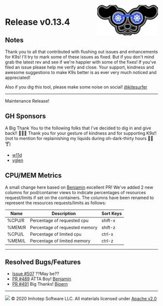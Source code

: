 <img src="https://raw.githubusercontent.com/derailed/k9s/master/assets/k9s_small.png" align="right" width="200" height="auto"/>

# Release v0.13.4

## Notes

Thank you to all that contributed with flushing out issues and enhancements for K9s! I'll try to mark some of these issues as fixed. But if you don't mind grab the latest rev and see if we're happier with some of the fixes! If you've filed an issue please help me verify and close. Your support, kindness and awesome suggestions to make K9s better is as ever very much noticed and appreciated!

Also if you dig this tool, please make some noise on social! [@kitesurfer](https://twitter.com/kitesurfer)

---

Maintenance Release!

## GH Sponsors

A Big Thank You to the following folks that I've decided to dig in and give back!! 👏🙏🎊
Thank you for your gesture of kindness and for supporting K9s!! (not to mention for replainishing my liquids during oh-dark-thirty hours 🍺🍹🍸)

* [w11d](https://github.com/w11d)
* [vglen](https://github.com/vglen)

## CPU/MEM Metrics

A small change here based on [Benjamin](https://github.com/binarycoded) excellent PR! We've added 2 new columns for pod/container views to indicate percentages of resources request/limits if set on the containers. The columns have been renamed to represent the resources requests/limits as follows:

| Name   | Description                    | Sort Keys |
|--------|--------------------------------|-----------|
| %CPU/R | Percentage of requested cpu    | shift-x   |
| %MEM/R | Percentage of requested memory | shift-z   |
| %CPU/L | Percentage of limited cpu      | ctrl-x    |
| %MEM/L | Percentage of limited memory   | ctrl-z    |

---

## Resolved Bugs/Features

* [Issue #507](https://github.com/derailed/k9s/issues/507) ??May be??
* [PR #489](https://github.com/derailed/k9s/issues/489) ATTA Boy! [Benjamin](https://github.com/binarycoded)
* [PR #491](https://github.com/derailed/k9s/issues/491) Big Thanks! [Bjoern](https://github.com/bjoernmichaelsen)

---

<img src="https://raw.githubusercontent.com/derailed/k9s/master/assets/imhotep_logo.png" width="32" height="auto"/> © 2020 Imhotep Software LLC. All materials licensed under [Apache v2.0](http://www.apache.org/licenses/LICENSE-2.0)
